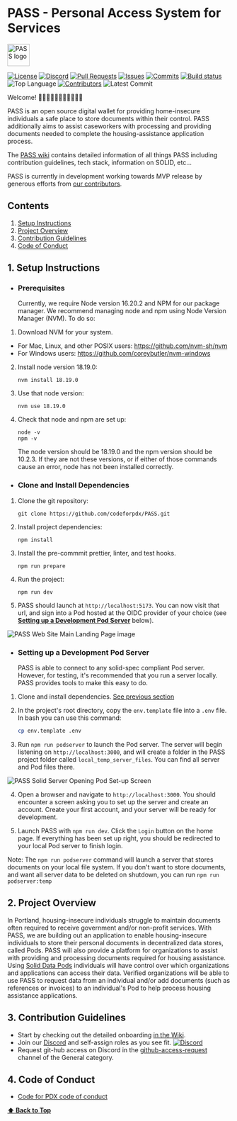 # PASS - Personal Access System for Services

<picture> <source media="(prefers-color-scheme: dark)" srcset="https://github.com/codeforpdx/PASS/wiki/assets/images/PASSLogodarkmode.png" width="50"> <source media="(prefers-color-scheme: light)" srcset="https://github.com/codeforpdx/PASS/wiki/assets/images/PASSLogolightmode.png
" width="50"> <img alt="PASS logo"> </picture>

[![License](https://img.shields.io/github/license/codeforpdx/PASS)](https://github.com/codeforpdx/PASS/blob/Master/LICENSE)
[![Discord](https://img.shields.io/discord/1068260532806766733)](https://discord.gg/Ts923xaUYV)
[![Pull Requests](https://img.shields.io/github/issues-pr/codeforpdx/PASS)](https://github.com/codeforpdx/PASS/pulls)
[![Issues](https://img.shields.io/github/issues/codeforpdx/PASS)](https://github.com/codeforpdx/PASS/issues)
[![Commits](https://img.shields.io/github/commit-activity/m/codeforpdx/PASS)](https://github.com/codeforpdx/PASS/commits/Master)
[![Build status](https://github.com/codeforpdx/pass/actions/workflows/ci.yml/badge.svg)](https://github.com/codeforpdx/pass/actions?query=workflow%3ABuild)
![Top Language](https://img.shields.io/github/languages/top/codeforpdx/PASS)
[![Contributors](https://img.shields.io/github/contributors/codeforpdx/pass)](https://github.com/codeforpdx/PASS/graphs/contributors)
![Latest Commit](https://img.shields.io/github/last-commit/codeforpdx/PASS/Development)

Welcome! 👋👋🏿👋🏽👋🏻👋🏾👋🏼

PASS is an open source digital wallet for providing home-insecure individuals a safe place to store documents within their control. PASS additionally aims to assist caseworkers with processing and providing documents needed to complete the housing-assistance application process.

The [PASS wiki](https://github.com/codeforpdx/PASS/wiki) contains detailed information of all things PASS including contribution guidelines, tech stack, information on SOLID, etc...

PASS is currently in development working towards MVP release by generous efforts from [our contributors](https://github.com/codeforpdx/PASS/graphs/contributors
).

## Contents

1. [Setup Instructions](#1-setup-instructions)
2. [Project Overview](#2-project-overview)
3. [Contribution Guidelines](#3-contribution-guidelines)
4. [Code of Conduct](#4-code-of-conduct)

## 1. Setup Instructions

- ### Prerequisites

  Currently, we require Node version 16.20.2 and NPM for our package manager. We recommend managing node and npm using Node Version Manager (NVM). To do so:

1. Download NVM for your system.

- For Mac, Linux, and other POSIX users: <https://github.com/nvm-sh/nvm>
- For Windows users: <https://github.com/coreybutler/nvm-windows>

2. Install node version 18.19.0:

   ```
   nvm install 18.19.0
   ```

3. Use that node version:

   ```
   nvm use 18.19.0
   ```

4. Check that node and npm are set up:

   ```
   node -v
   npm -v
   ```

   The node version should be 18.19.0 and the npm version should be 10.2.3. If they are not these versions, or if either of those commands cause an error, node has not been installed correctly.

- ### Clone and Install Dependencies

1. Clone the git repository:

   ```
   git clone https://github.com/codeforpdx/PASS.git
   ```

2. Install project dependencies:

   ```
   npm install
   ```

3. Install the pre-commmit prettier, linter, and test hooks.

   ```
   npm run prepare
   ```

4. Run the project:

   ```
   npm run dev
   ```

5. PASS should launch at `http://localhost:5173`. You can now visit that url, and sign into a Pod hosted at the OIDC provider of your choice (see **[Setting up a Development Pod Server](https://github.com/codeforpdx/PASS/edit/576-README.md-and-Wiki-Getting-Started-Update/README.md#setting-up-a-development-pod-server)** below).

![PASS Web Site Main Landing Page image](https://github.com/codeforpdx/PASS/blob/576-README.md-and-Wiki-Getting-Started-Update/wiki-assets/images/pass-landing-page-screen.png)

- ### Setting up a Development Pod Server

  PASS is able to connect to any solid-spec compliant Pod server. However, for testing, it's recommended that you run a server locally. PASS provides tools to make this easy to do.

1. Clone and install dependencies. [See previous section](#clone-and-install-dependencies)

2. In the project's root directory, copy the `env.template` file into a `.env` file. In bash you can use this command:

   ```bash
   cp env.template .env
   ```

3. Run `npm run podserver` to launch the Pod server. The server will begin listening on `http://localhost:3000`, and will create a folder in the PASS project folder called `local_temp_server_files`. You can find all server and Pod files there.

![PASS Solid Server Opening Pod Set-up Screen](https://github.com/codeforpdx/PASS/blob/576-README.md-and-Wiki-Getting-Started-Update/wiki-assets/images/community-solid-server-welcom-screen-small.png)

4. Open a browser and navigate to `http://localhost:3000`. You should encounter a screen asking you to set up the server and create an account. Create your first account, and your server will be ready for development.

5. Launch PASS with `npm run dev`. Click the `Login` button on the home page. If everything has been set up right, you should be redirected to your local Pod server to finish login.

Note: The `npm run podserver` command will launch a server that stores documents on your local file system. If you don't want to store documents, and want all server data to be deleted on shutdown, you can run `npm run podserver:temp`

## 2. Project Overview

In Portland, housing-insecure individuals struggle to maintain documents often required to receive government and/or non-profit services. With PASS, we are building out an application to enable housing-insecure individuals to store their personal documents in decentralized data stores, called Pods. PASS will also provide a platform for organizations to assist with providing and processing documents required for housing assistance. Using [Solid Data Pods](https://solidproject.org/) individuals will have control over which organizations and applications can access their data. Verified organizations will be able to use PASS to request data from an individual and/or add documents (such as references or invoices) to an individual's Pod to help process housing assistance applications.

## 3. Contribution Guidelines

- Start by checking out the detailed onboarding [in the Wiki](https://github.com/codeforpdx/PASS/wiki/Development#contribution-guidelines).
- Join our [Discord](https://discord.gg/Ts923xaUYV) and self-assign roles as you see fit. [![Discord](https://img.shields.io/discord/1068260532806766733)](https://discord.gg/Ts923xaUYV)
- Request git-hub access on Discord in the [github-access-request](https://discord.com/channels/1068260532806766733/1078124139983945858) channel of the General category.

## 4. Code of Conduct

- [Code for PDX code of conduct](https://github.com/codeforpdx/codeofconduct/blob/master/README.md)

**[⬆️ Back to Top](#pass---personal-access-system-for-services)**
